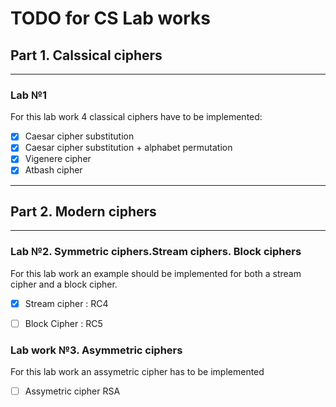 # TODO for CS Lab works

## Part 1. Calssical ciphers

---

### Lab №1

For this lab work 4 classical ciphers have to be implemented:

- [x] Caesar cipher substitution
- [x] Caesar cipher substitution + alphabet permutation
- [x] Vigenere cipher
- [x] Atbash cipher

---

## Part 2. Modern ciphers

---

### Lab №2. Symmetric ciphers.Stream ciphers. Block ciphers

For this lab work an example should be implemented for both a stream cipher and a block cipher.

- [x] Stream cipher : RC4
 <!--
    -[ ] apparently SEAL required SHA-1 as part of key generation
    Revering to the RC4 cipher
   -->
- [ ] Block Cipher : RC5

### Lab work №3. Asymmetric ciphers

For this lab work an assymetric cipher has to be implemented

- [ ] Assymetric cipher RSA
